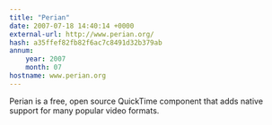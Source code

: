 ```yaml
---
title: "Perian"
date: 2007-07-18 14:40:14 +0000
external-url: http://www.perian.org/
hash: a35ffef82fb82f6ac7c8491d32b379ab
annum:
    year: 2007
    month: 07
hostname: www.perian.org
---
```


Perian is a free, open source QuickTime component that adds native support for many popular video formats.
